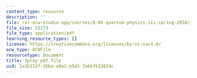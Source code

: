 ```yaml
---
content_type: resource
description: ''
file: /ol-ocw-studio-app/courses/8-06-quantum-physics-iii-spring-2018/1a2b132f3bbea0a2e5d37a66fb32024c_R6RePgr4oBo.pdf
file_size: 25173
file_type: application/pdf
learning_resource_types: []
license: https://creativecommons.org/licenses/by-nc-sa/4.0/
ocw_type: OCWFile
resourcetype: Document
title: 3play pdf file
uid: 1a2b132f-3bbe-a0a2-e5d3-7a66fb32024c
---
```

